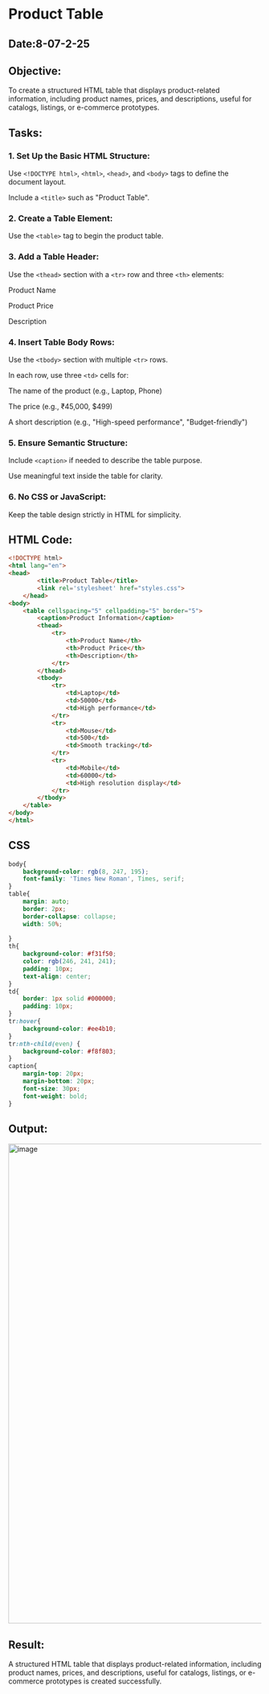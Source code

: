 # Product Table
## Date:8-07-2-25
## Objective:

To create a structured HTML table that displays product-related information, including product names, prices, and descriptions, useful for catalogs, listings, or e-commerce prototypes.

## Tasks:

### 1. Set Up the Basic HTML Structure:

Use ```<!DOCTYPE html>```, ```<html>```, ```<head>```, and ```<body>``` tags to define the document layout.

Include a ```<title>``` such as "Product Table".

### 2. Create a Table Element:

Use the ```<table>``` tag to begin the product table.

### 3. Add a Table Header:

Use the ```<thead>``` section with a ```<tr>``` row and three ```<th>``` elements:

Product Name

Product Price

Description

### 4. Insert Table Body Rows:

Use the ```<tbody>``` section with multiple ```<tr>``` rows.

In each row, use three ```<td>``` cells for:

The name of the product (e.g., Laptop, Phone)

The price (e.g., ₹45,000, $499)

A short description (e.g., "High-speed performance", "Budget-friendly")

### 5. Ensure Semantic Structure:

Include ```<caption>``` if needed to describe the table purpose.

Use meaningful text inside the table for clarity.

### 6. No CSS or JavaScript:

Keep the table design strictly in HTML for simplicity.
## HTML Code:
```html
<!DOCTYPE html>
<html lang="en">
<head>
        <title>Product Table</title>
        <link rel='stylesheet' href="styles.css">
    </head>
<body>
    <table cellspacing="5" cellpadding="5" border="5">
        <caption>Product Information</caption>
        <thead>
            <tr>
                <th>Product Name</th>
                <th>Product Price</th>
                <th>Description</th>
            </tr>
        </thead>
        <tbody>
            <tr>
                <td>Laptop</td>
                <td>50000</td>
                <td>High performance</td>
            </tr>
            <tr>
                <td>Mouse</td>
                <td>500</td>
                <td>Smooth tracking</td>
            </tr>
            <tr>
                <td>Mobile</td>
                <td>60000</td>
                <td>High resolution display</td>
            </tr>
        </tbody>
    </table>
</body>
</html>
```
## CSS
```css
body{
    background-color: rgb(8, 247, 195);
    font-family: 'Times New Roman', Times, serif;
}
table{
    margin: auto;
    border: 2px;
    border-collapse: collapse;
    width: 50%;
    
}
th{
    background-color: #f31f50;
    color: rgb(246, 241, 241);
    padding: 10px;
    text-align: center;
}
td{
    border: 1px solid #000000;
    padding: 10px;
}
tr:hover{
    background-color: #ee4b10;
}
tr:nth-child(even) {
    background-color: #f8f803;
}
caption{
    margin-top: 20px;
    margin-bottom: 20px;
    font-size: 30px;
    font-weight: bold;
}
```

## Output:
<img width="953" alt="image" src="https://github.com/user-attachments/assets/3667d709-4101-4401-9d0c-103b9e69eeae" />



## Result:
A structured HTML table that displays product-related information, including product names, prices, and descriptions, useful for catalogs, listings, or e-commerce prototypes is created successfully.
